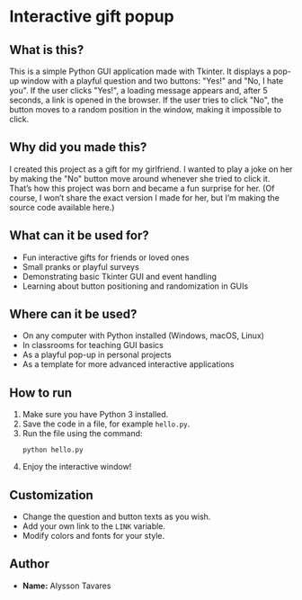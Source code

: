 # Interactive gift popup

## What is this?

This is a simple Python GUI application made with Tkinter. It displays a pop-up window with a playful question and two buttons: "Yes!" and "No, I hate you". If the user clicks "Yes!", a loading message appears and, after 5 seconds, a link is opened in the browser. If the user tries to click "No", the button moves to a random position in the window, making it impossible to click.

## Why did you made this?

I created this project as a gift for my girlfriend. I wanted to play a joke on her by making the "No" button move around whenever she tried to click it. That’s how this project was born and became a fun surprise for her. (Of course, I won’t share the exact version I made for her, but I’m making the source code available here.)

## What can it be used for?

- Fun interactive gifts for friends or loved ones
- Small pranks or playful surveys
- Demonstrating basic Tkinter GUI and event handling
- Learning about button positioning and randomization in GUIs

## Where can it be used?

- On any computer with Python installed (Windows, macOS, Linux)
- In classrooms for teaching GUI basics
- As a playful pop-up in personal projects
- As a template for more advanced interactive applications

## How to run

1. Make sure you have Python 3 installed.
2. Save the code in a file, for example `hello.py`.
3. Run the file using the command:
   ```
   python hello.py
   ```
4. Enjoy the interactive window!

## Customization

- Change the question and button texts as you wish.
- Add your own link to the `LINK` variable. 
- Modify colors and fonts for your style.

## Author

- **Name:** Alysson Tavares
